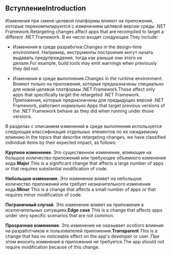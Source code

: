 ## <a name="introduction"></a><span data-ttu-id="30905-101">Вступление</span><span class="sxs-lookup"><span data-stu-id="30905-101">Introduction</span></span>
<span data-ttu-id="30905-102">Изменения при смене целевой платформы влияют на приложения, которые перекомпилируются с изменением целевой версии среды .NET Framework.</span><span class="sxs-lookup"><span data-stu-id="30905-102">Retargeting changes affect apps that are recompiled to target a different .NET Framework.</span></span> <span data-ttu-id="30905-103">В их число входят следующее.</span><span class="sxs-lookup"><span data-stu-id="30905-103">They include:</span></span>

* <span data-ttu-id="30905-104">Изменения в среде разработки.</span><span class="sxs-lookup"><span data-stu-id="30905-104">Changes in the design-time environment.</span></span> <span data-ttu-id="30905-105">Например, инструменты построения могут начать выдавать предупреждения, тогда как раньше они этого не делали.</span><span class="sxs-lookup"><span data-stu-id="30905-105">For example, build tools may emit warnings when previously they did not.</span></span>

* <span data-ttu-id="30905-106">Изменения в среде выполнения.</span><span class="sxs-lookup"><span data-stu-id="30905-106">Changes in the runtime environment.</span></span> <span data-ttu-id="30905-107">Влияют только на приложения, которые предназначены специально для новой целевой платформы .NET Framework.</span><span class="sxs-lookup"><span data-stu-id="30905-107">These affect only apps that specifically target the retargeted .NET Framework.</span></span> <span data-ttu-id="30905-108">Приложения, которые предназначены для предыдущих версий .NET Framework, работают нормально.</span><span class="sxs-lookup"><span data-stu-id="30905-108">Apps that target previous versions of the .NET Framework behave as they did when running under those versions.</span></span>

<span data-ttu-id="30905-109">В разделах с описанием изменений в среде выполнения используется следующая классификация отдельных элементов по их ожидаемому влиянию.</span><span class="sxs-lookup"><span data-stu-id="30905-109">In the topics that describe retargeting changes, we have classified individual items by their expected impact, as follows:</span></span>

<span data-ttu-id="30905-110">**Крупное изменение**. Это существенное изменение, влияющее на большое количество приложений или требующее объемного изменения кода.</span><span class="sxs-lookup"><span data-stu-id="30905-110">**Major** This is a significant change that affects a large number of apps or that requires substantial modification of code.</span></span>

<span data-ttu-id="30905-111">**Небольшое изменение**. Это изменение влияет на небольшое количество приложений или требует незначительного изменения кода.</span><span class="sxs-lookup"><span data-stu-id="30905-111">**Minor** This is a change that affects a small number of apps or that requires minor modification of code.</span></span>

<span data-ttu-id="30905-112">**Пограничный случай**. Это изменение влияет на приложения в исключительных ситуациях.</span><span class="sxs-lookup"><span data-stu-id="30905-112">**Edge case** This is a change that affects apps under very specific scenarios that are not common.</span></span>

<span data-ttu-id="30905-113">**Прозрачное изменение**. Это изменение не оказывает особого влияния на разработчиков и пользователей приложения.</span><span class="sxs-lookup"><span data-stu-id="30905-113">**Transparent** This is a change that has no noticeable effect on the app's developer or user.</span></span> <span data-ttu-id="30905-114">При этом вносить изменения в приложения не требуется.</span><span class="sxs-lookup"><span data-stu-id="30905-114">The app should not require modification because of this change.</span></span>
